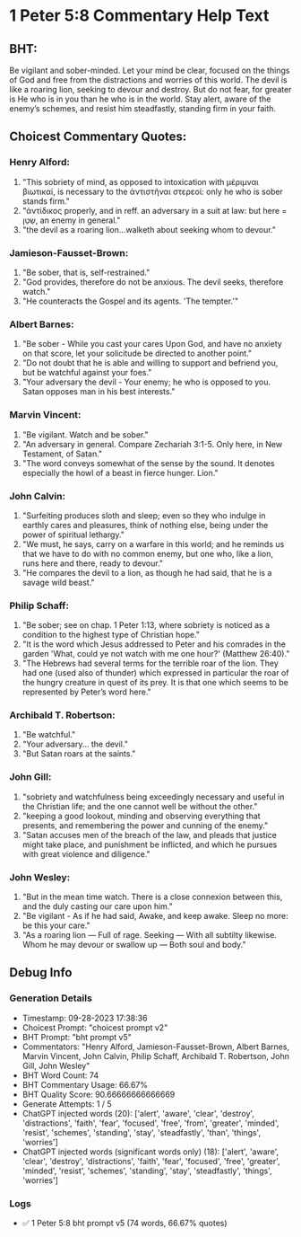 # 1 Peter 5:8 Commentary Help Text

## BHT:
Be vigilant and sober-minded. Let your mind be clear, focused on the things of God and free from the distractions and worries of this world. The devil is like a roaring lion, seeking to devour and destroy. But do not fear, for greater is He who is in you than he who is in the world. Stay alert, aware of the enemy’s schemes, and resist him steadfastly, standing firm in your faith.

## Choicest Commentary Quotes:
### Henry Alford:
1. "This sobriety of mind, as opposed to intoxication with μέριμναι βιωτικαί, is necessary to the ἀντιστῆναι στερεοί: only he who is sober stands firm."
2. "ἀντίδικος properly, and in reff. an adversary in a suit at law: but here = שָטָן, an enemy in general."
3. "the devil as a roaring lion...walketh about seeking whom to devour."

### Jamieson-Fausset-Brown:
1. "Be sober, that is, self-restrained."
2. "God provides, therefore do not be anxious. The devil seeks, therefore watch."
3. "He counteracts the Gospel and its agents. 'The tempter.'"

### Albert Barnes:
1. "Be sober - While you cast your cares Upon God, and have no anxiety on that score, let your solicitude be directed to another point."
2. "Do not doubt that he is able and willing to support and befriend you, but be watchful against your foes."
3. "Your adversary the devil - Your enemy; he who is opposed to you. Satan opposes man in his best interests."

### Marvin Vincent:
1. "Be vigilant. Watch and be sober." 
2. "An adversary in general. Compare Zechariah 3:1-5. Only here, in New Testament, of Satan."
3. "The word conveys somewhat of the sense by the sound. It denotes especially the howl of a beast in fierce hunger. Lion."

### John Calvin:
1. "Surfeiting produces sloth and sleep; even so they who indulge in earthly cares and pleasures, think of nothing else, being under the power of spiritual lethargy."
2. "We must, he says, carry on a warfare in this world; and he reminds us that we have to do with no common enemy, but one who, like a lion, runs here and there, ready to devour."
3. "He compares the devil to a lion, as though he had said, that he is a savage wild beast."

### Philip Schaff:
1. "Be sober; see on chap. 1 Peter 1:13, where sobriety is noticed as a condition to the highest type of Christian hope."
2. "It is the word which Jesus addressed to Peter and his comrades in the garden 'What, could ye not watch with me one hour?' (Matthew 26:40)."
3. "The Hebrews had several terms for the terrible roar of the lion. They had one (used also of thunder) which expressed in particular the roar of the hungry creature in quest of its prey. It is that one which seems to be represented by Peter’s word here."

### Archibald T. Robertson:
1. "Be watchful." 
2. "Your adversary... the devil." 
3. "But Satan roars at the saints."

### John Gill:
1. "sobriety and watchfulness being exceedingly necessary and useful in the Christian life; and the one cannot well be without the other."
2. "keeping a good lookout, minding and observing everything that presents, and remembering the power and cunning of the enemy."
3. "Satan accuses men of the breach of the law, and pleads that justice might take place, and punishment be inflicted, and which he pursues with great violence and diligence."

### John Wesley:
1. "But in the mean time watch. There is a close connexion between this, and the duly casting our care upon him."
2. "Be vigilant - As if he had said, Awake, and keep awake. Sleep no more: be this your care."
3. "As a roaring lion — Full of rage. Seeking — With all subtilty likewise. Whom he may devour or swallow up — Both soul and body."


## Debug Info
### Generation Details
- Timestamp: 09-28-2023 17:38:36
- Choicest Prompt: "choicest prompt v2"
- BHT Prompt: "bht prompt v5"
- Commentators: "Henry Alford, Jamieson-Fausset-Brown, Albert Barnes, Marvin Vincent, John Calvin, Philip Schaff, Archibald T. Robertson, John Gill, John Wesley"
- BHT Word Count: 74
- BHT Commentary Usage: 66.67%
- BHT Quality Score: 90.66666666666669
- Generate Attempts: 1 / 5
- ChatGPT injected words (20):
	['alert', 'aware', 'clear', 'destroy', 'distractions', 'faith', 'fear', 'focused', 'free', 'from', 'greater', 'minded', 'resist', 'schemes', 'standing', 'stay', 'steadfastly', 'than', 'things', 'worries']
- ChatGPT injected words (significant words only) (18):
	['alert', 'aware', 'clear', 'destroy', 'distractions', 'faith', 'fear', 'focused', 'free', 'greater', 'minded', 'resist', 'schemes', 'standing', 'stay', 'steadfastly', 'things', 'worries']

### Logs
- ✅ 1 Peter 5:8 bht prompt v5 (74 words, 66.67% quotes)